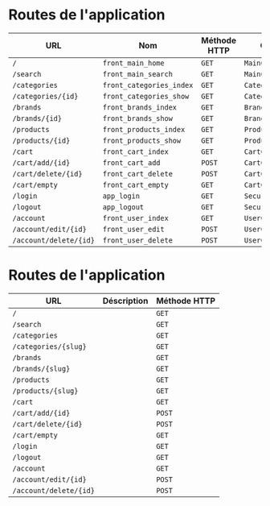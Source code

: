 # Routes de l'application

| URL                    | Nom                      | Méthode HTTP | Contrôleur           | Méthode  | Titre HTML |
| ---------------------- | ------------------------ | ------------ | -------------------- | -------- | ---------- |
| `/`                    | `front_main_home`        | `GET`        | `MainController`     | `home`   |            |
| `/search`              | `front_main_search`      | `GET`        | `MainController`     | `search` |            |
| `/categories`          | `front_categories_index` | `GET`        | `CategoryController` | `index`  |            |
| `/categories/{id}`     | `front_categories_show`  | `GET`        | `CategoryController` | `show`   |            |
| `/brands`              | `front_brands_index`     | `GET`        | `BrandController`    | `index`  |            |
| `/brands/{id}`         | `front_brands_show`      | `GET`        | `BrandController`    | `show`   |            |
| `/products`            | `front_products_index`   | `GET`        | `ProductController`  | `index`  |            |
| `/products/{id}`       | `front_products_show`    | `GET`        | `ProductController`  | `show`   |            |
| `/cart`                | `front_cart_index`       | `GET`        | `CartController`     | `index`  |            |
| `/cart/add/{id}`       | `front_cart_add`         | `POST`       | `CartController`     | `add`    |            |
| `/cart/delete/{id}`    | `front_cart_delete`      | `POST`       | `CartController`     | `delete` |            |
| `/cart/empty`          | `front_cart_empty`       | `GET`        | `CartController`     | `empty`  |            |
| `/login`               | `app_login`              | `GET`        | `SecurityController` | `login`  |            |
| `/logout`              | `app_logout`             | `GET`        | `SecurityController` | `logout` |            |
| `/account`             | `front_user_index`       | `GET`        | `UserController`     | `index`  |            |
| `/account/edit/{id}`   | `front_user_edit`        | `POST`       | `UserController`     | `edit`   |            |
| `/account/delete/{id}` | `front_user_delete`      | `POST`       | `UserController`     | `delete` |            |




# Routes de l'application

| URL                    | Déscription | Méthode HTTP |
| ---------------------- | ----------- | ------------ |
| `/`                    |             | `GET`        |
| `/search`              |             | `GET`        |
| `/categories`          |             | `GET`        |
| `/categories/{slug}`     |             | `GET`        |
| `/brands`              |             | `GET`        |
| `/brands/{slug}`         |             | `GET`        |
| `/products`            |             | `GET`        |
| `/products/{slug}`       |             | `GET`        |
| `/cart`                |             | `GET`        |
| `/cart/add/{id}`       |             | `POST`       |
| `/cart/delete/{id}`    |             | `POST`       |
| `/cart/empty`          |             | `GET`        |
| `/login`               |             | `GET`        |
| `/logout`              |             | `GET`        |
| `/account`             |             | `GET`        |
| `/account/edit/{id}`   |             | `POST`       |
| `/account/delete/{id}` |             | `POST`       |
